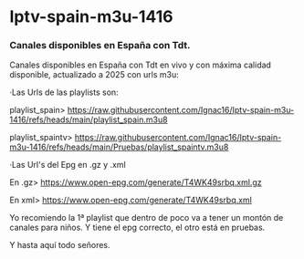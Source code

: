 # Iptv-spain-m3u-1416
### Canales disponibles en España con Tdt.

Canales disponibles en España con Tdt en vivo y con máxima calidad disponible, actualizado a 2025 con urls m3u:

  ·Las Urls de las playlists son:
  
   playlist_spain> https://raw.githubusercontent.com/Ignac16/Iptv-spain-m3u-1416/refs/heads/main/playlist_spain.m3u8

   playlist_spaintv> https://raw.githubusercontent.com/Ignac16/Iptv-spain-m3u-1416/refs/heads/main/Pruebas/playlist_spaintv.m3u8

  ·Las Url's del Epg en .gz y .xml

   En .gz> https://www.open-epg.com/generate/T4WK49srbq.xml.gz
   
   En xml> https://www.open-epg.com/generate/T4WK49srbq.xml

 Yo recomiendo la 1ª playlist que dentro de poco va a tener un montón de canales para niños. Y tiene el epg correcto, el otro está en pruebas.  



Y hasta aquí todo señores. 
